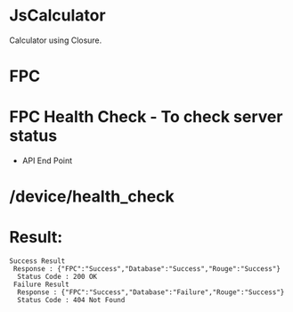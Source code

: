 # JsCalculator
Calculator using Closure.

# FPC
# FPC Health Check - To check server status
 * API End Point
  # <yourDomain>/device/health_check
   # Result:
    Success Result
     Response : {"FPC":"Success","Database":"Success","Rouge":"Success"}
      Status Code : 200 OK
     Failure Result
      Response : {"FPC":"Success","Database":"Failure","Rouge":"Success"}
      Status Code : 404 Not Found
